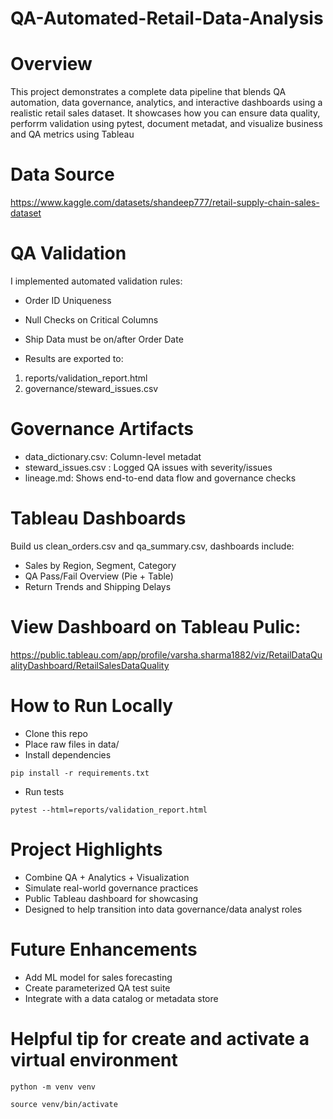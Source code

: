 # QA-Automated-Retail-Data-Analysis #

# Overview

This project demonstrates a complete data pipeline that blends QA automation, data governance, analytics, and interactive dashboards using a realistic retail sales dataset.
It showcases how you can ensure data quality, perforrm validation using pytest, document metadat, and visualize business and QA metrics using Tableau

# Data Source
https://www.kaggle.com/datasets/shandeep777/retail-supply-chain-sales-dataset

# QA Validation

I implemented automated validation rules:

- Order ID Uniqueness
- Null Checks on Critical Columns
- Ship Data must be on/after Order Date

- Results are exported to:
1. reports/validation_report.html
2. governance/steward_issues.csv

# Governance Artifacts

- data_dictionary.csv: Column-level metadat
- steward_issues.csv : Logged QA issues with severity/issues
- lineage.md: Shows end-to-end data flow and governance checks

# Tableau Dashboards
Build us clean_orders.csv and qa_summary.csv, dashboards include:
- Sales by Region, Segment, Category
- QA Pass/Fail Overview (Pie + Table)
- Return Trends and Shipping Delays

# View Dashboard on Tableau Pulic: 
https://public.tableau.com/app/profile/varsha.sharma1882/viz/RetailDataQualityDashboard/RetailSalesDataQuality


# How to Run Locally

- Clone this repo
- Place raw files in data/
- Install dependencies

```
pip install -r requirements.txt

```

- Run tests

```
pytest --html=reports/validation_report.html

```

# Project Highlights

- Combine QA + Analytics + Visualization
- Simulate real-world governance practices
- Public Tableau dashboard for showcasing
- Designed to help transition into data governance/data analyst roles

# Future Enhancements

- Add ML model for sales forecasting
- Create parameterized QA test suite
- Integrate with a data catalog or metadata store

# Helpful tip for create and activate a virtual environment
```python -m venv venv```
```
source venv/bin/activate
```

